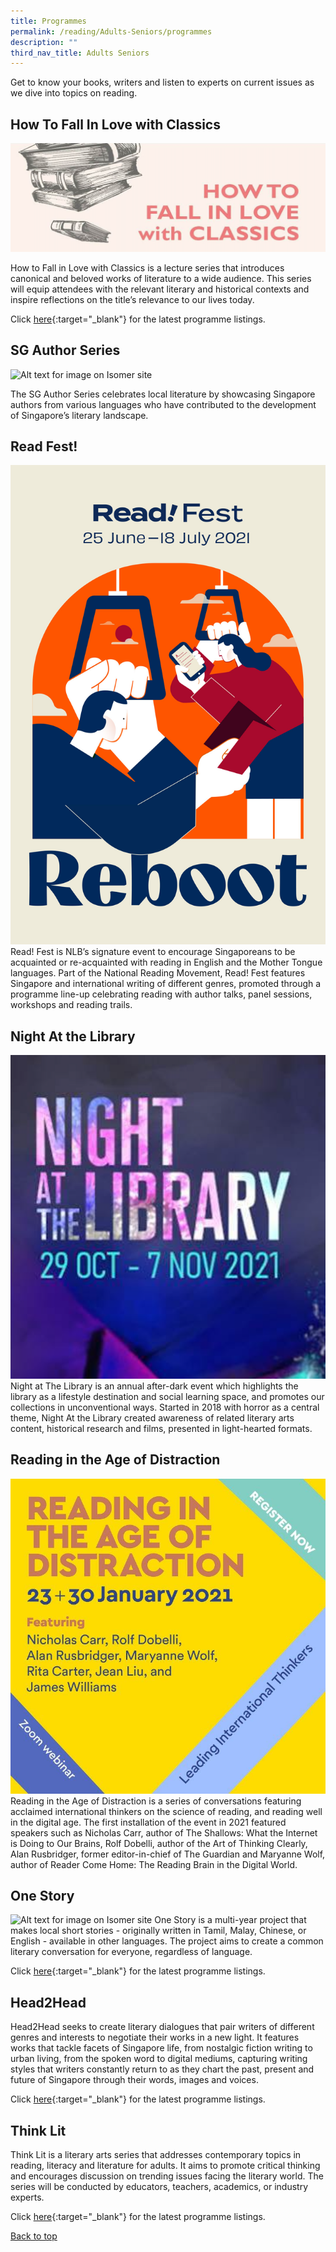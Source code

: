 ```yaml
---
title: Programmes
permalink: /reading/Adults-Seniors/programmes
description: ""
third_nav_title: Adults Seniors
---
```

Get to know your books, writers and listen to experts on current issues as we dive into topics on reading.

## **How To Fall In Love with Classics**
![Alt text for image on Isomer site](/images/reading/adults-seniors/classics.png)

How to Fall in Love with Classics is a lecture series that introduces canonical and beloved works of literature to a wide audience. This series will equip attendees with the relevant literary and historical contexts and inspire reflections on the title’s relevance to our lives today.

Click [here](https://go.gov.sg/literaryprogs){:target="_blank"} for the latest programme listings.

## **SG Author Series** 

![Alt text for image on Isomer site](images/reading/adults-seniors/sgauthor.jpg)

The SG Author Series celebrates local literature by showcasing Singapore authors from various languages who have contributed to the development of Singapore’s literary landscape.

## **Read Fest!** 

![Alt text for image on Isomer site](images/reading/adults-seniors/rf21.jpg)
Read! Fest is NLB’s signature event to encourage Singaporeans to be acquainted or re-acquainted with reading in English and the Mother Tongue languages. Part of the National Reading Movement, Read! Fest features Singapore and international writing of different genres, promoted through a programme line-up celebrating reading with author talks, panel sessions, workshops and reading trails.

## **Night At the Library** 

![Alt text for image on Isomer site](images/reading/adults-seniors/natl.png)
Night at The Library  is an annual after-dark event which highlights the library as a lifestyle destination and social learning space, and promotes our collections in unconventional ways. Started in 2018 with horror as a central theme, Night At the Library created awareness of related literary arts content, historical research and films, presented in light-hearted formats.

## **Reading in the Age of Distraction** 

![Alt text for image on Isomer site](images/reading/adults-seniors/rad.jpg)
Reading in the Age of Distraction is a series of conversations featuring acclaimed international thinkers on the science of reading, and reading well in the digital age. The first installation of the event in 2021 featured speakers such as Nicholas Carr, author of The Shallows: What the Internet is Doing to Our Brains, Rolf Dobelli, author of the Art of Thinking Clearly, Alan Rusbridger, former editor-in-chief of The Guardian and Maryanne Wolf, author of Reader Come Home: The Reading Brain in the Digital World.


## **One Story** 

![Alt text for image on Isomer site](images/reading/adults-seniors/razi.png)
One Story is a multi-year project that makes local short stories - originally written in Tamil, Malay, Chinese, or English - available in other languages. The project aims to create a common literary conversation for everyone, regardless of language.

Click [here](https://go.gov.sg/literaryprogs){:target="_blank"} for the latest programme listings.

## **Head2Head** 

Head2Head seeks to create literary dialogues that pair writers of different genres and interests to negotiate their works in a new light. It features works that tackle facets of Singapore life, from nostalgic fiction writing to urban living, from the spoken word to digital mediums, capturing writing styles that writers constantly return to as they chart the past, present and future of Singapore through their words, images and voices.

Click [here](https://go.gov.sg/literaryprogs){:target="_blank"} for the latest programme listings.

## **Think Lit** 

Think Lit is a literary arts series that addresses contemporary topics in reading, literacy and literature for adults. It aims to promote critical thinking and encourages discussion on trending issues facing the literary world. The series will be conducted by educators, teachers, academics, or industry experts.

Click [here](https://go.gov.sg/literaryprogs){:target="_blank"} for the latest programme listings.
<p class="has-text-right margin--top--xl"><a href="#main-content">Back to top</a></p>